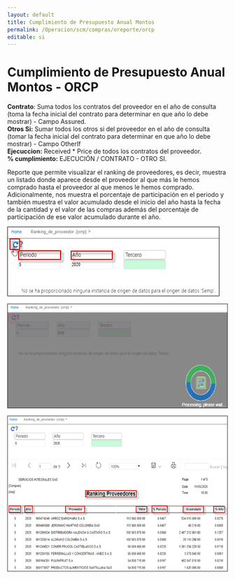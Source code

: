 ```yaml
---
layout: default
title: Cumplimiento de Presupuesto Anual Montos
permalink: /Operacion/scm/compras/oreporte/orcp
editable: si
---
```


# Cumplimiento de Presupuesto Anual Montos - ORCP



**Contrato**: Suma todos los contratos del proveedor en el año de consulta (toma la fecha inicial del contrato para determinar en que año lo debe mostrar) - Campo Assured.  
**Otros Si:** Sumar todos los otros si del proveedor en el año de consulta (tomar la fecha inicial del contrato para determinar en que año lo debe mostrar) - Campo OtherIf  
**Ejecuccion:** Received * Price de todos los contratos del proveedor.  
**% cumplimiento:**  EJECUCIÓN / CONTRATO - OTRO SI.  


Reporte que permite visualizar el ranking de proveedores, es decir, muestra un listado donde aparece desde el proveedor al que más le hemos comprado hasta el proveedor al que menos le hemos comprado.  Adicionalmente, nos muestra el porcentaje de participación en el periodo y también muestra el valor acumulado desde el inicio del año hasta la fecha de la cantidad y el valor de las compras además del porcentaje de participación de ese valor acumulado durante el año.  

![](orrp.png)  

![](orrp1.png)  

![](orrp2.png)
